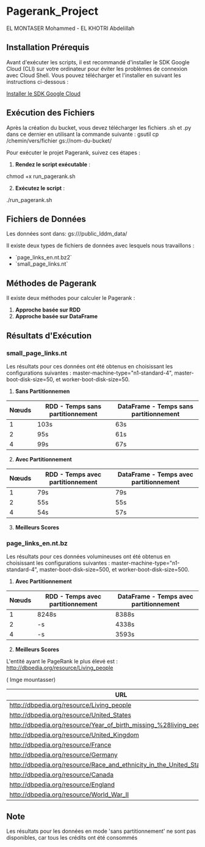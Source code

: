 # Pagerank_Project 

EL MONTASER Mohammed - EL KHOTRI Abdelillah

## Installation Prérequis



Avant d'exécuter les scripts, il est recommandé d'installer le SDK Google Cloud (CLI) sur votre ordinateur pour éviter les problèmes de connexion avec Cloud Shell. Vous pouvez télécharger et l'installer en suivant les instructions ci-dessous :

[Installer le SDK Google Cloud](https://cloud.google.com/sdk/docs/install?hl=fr)



## Exécution des Fichiers

Après la création du bucket, vous devez télécharger les fichiers .sh et .py dans ce dernier en utilisant la commande suivante : gsutil cp /chemin/vers/fichier gs://nom-du-bucket/



Pour exécuter le projet Pagerank, suivez ces étapes :

1. **Rendez le script exécutable** :

chmod +x run_pagerank.sh

2. **Exécutez le script** :

./run_pagerank.sh



## Fichiers de Données

Les données sont dans: gs:///public_lddm_data/

Il existe deux types de fichiers de données avec lesquels nous travaillons :

- \`page_links_en.nt.bz2\`
- \`small_page_links.nt\`



## Méthodes de Pagerank



Il existe deux méthodes pour calculer le Pagerank :

1. **Approche basée sur RDD**
2. **Approche basée sur DataFrame**



## Résultats d'Exécution 



### small_page_links.nt

Les résultats pour ces données ont été obtenus en choisissant les configurations suivantes : master-machine-type="n1-standard-4", master-boot-disk-size=50, et worker-boot-disk-size=50.


 1. **Sans Partitionnemen**

| Nœuds | RDD - Temps sans partitionnement | DataFrame - Temps sans partitionnement |
|-------|----------------------------------|---------------------------------------|
| 1     | 103s                             | 63s                                   |
| 2     | 95s                              | 61s                                   |
| 4     | 99s                              | 67s                                   |

2. **Avec Partitionnement**

| Nœuds | RDD - Temps avec partitionnement | DataFrame - Temps avec partitionnement |
|-------|----------------------------------|----------------------------------------|
| 1     | 79s                              | 79s                                   |
| 2     | 55s                              | 55s                                    |
| 4     | 54s                              | 57s                                    |

3. **Meilleurs Scores**

### page_links_en.nt.bz

Les résultats pour ces données volumineuses ont été obtenus en choisissant les configurations suivantes : master-machine-type="n1-standard-4", master-boot-disk-size=500, et worker-boot-disk-size=500.

1. **Avec Partitionnement**

| Nœuds | RDD - Temps avec partitionnement | DataFrame - Temps avec partitionnement |
|-------|----------------------------------|----------------------------------------|
| 1     | 8248s                            | 8388s                                  |
| 2     | -s                                | 4338s                                      |
| 4     | -s                                | 3593s                                      |


2. **Meilleurs Scores**

L'entité ayant le PageRank le plus élevé est : http://dbpedia.org/resource/Living_people

( Imge mountasser)

| URL | Rank |
| --- | ---- |
| <http://dbpedia.org/resource/Living_people> | 38525.86 |
| <http://dbpedia.org/resource/United_States> | 7267.18 |
| <http://dbpedia.org/resource/Year_of_birth_missing_%28living_people%29> | 4666.78 |
| <http://dbpedia.org/resource/United_Kingdom> | 2853.39 |
| <http://dbpedia.org/resource/France> | 2765.00 |
| <http://dbpedia.org/resource/Germany> | 2423.81 |
| <http://dbpedia.org/resource/Race_and_ethnicity_in_the_United_States_Census> | 2260.67 |
| <http://dbpedia.org/resource/Canada> | 2195.43 |
| <http://dbpedia.org/resource/England> | 2190.84 |
| <http://dbpedia.org/resource/World_War_II> | 2007.83 |


## Note 

Les résultats pour les données en mode 'sans partitionnement' ne sont pas disponibles, car tous les crédits ont été consommés
